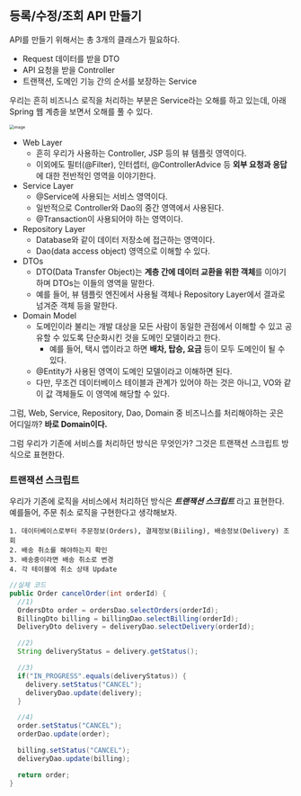 ## 등록/수정/조회 API 만들기

API를 만들기 위해서는 총 3개의 클래스가 필요하다.

- Request 데이터를 받을 DTO
- API 요청을 받을 Controller
- 트랜잭션, 도메인 기능 간의 순서를 보장하는 Service

우리는 흔히 비즈니스 로직을 처리하는 부분은 Service라는 오해를 하고 있는데, 아래 Spring 웹 계층을 보면서 오해를 풀 수 있다.

<img src="https://user-images.githubusercontent.com/40616436/99390997-d556f100-291c-11eb-8e88-419be113fb11.png" alt="image" style="zoom:50%;" />

- Web Layer
  - 흔히 우리가 사용하는 Controller, JSP 등의 뷰 템플릿 영역이다.
  - 이외에도 필터(@Filter), 인터셉터, @ControllerAdvice 등 **외부 요청과 응답**에 대한 전반적인 영역을 이야기한다.
- Service Layer
  - @Service에 사용되는 서비스 영역이다.
  - 일반적으로 Controller와 Dao의 중간 영역에서 사용된다.
  - @Transaction이 사용되어야 하는 영역이다.
- Repository Layer
  - Database와 같이 데이터 저장소에 접근하는 영역이다.
  - Dao(data access object) 영역으로 이해할 수 있다.
- DTOs
  - DTO(Data Transfer Object)는 **계층 간에 데이터 교환을 위한 객체**를 이야기하며 DTOs는 이들의 영역을 말한다.
  - 예를 들어, 뷰 템플릿 엔진에서 사용될 객체나 Repository Layer에서 결과로 넘겨준 객체 등을 말한다.
- Domain Model
  - 도메인이라 불리는 개발 대상을 모든 사람이 동일한 관점에서 이해할 수 있고 공유할 수 있도록 단순화시킨 것을 도메인 모델이라고 한다.
    - 예를 들어, 택시 앱이라고 하면 **배차, 탑승, 요금** 등이 모두 도메인이 될 수 있다.
  - @Entity가 사용된 영역이 도메인 모델이라고 이해하면 된다.
  - 다만, 무조건 데이터베이스 테이블과 관계가 있어야 하는 것은 아니고, VO와 같이 값 객체들도 이 영역에 해당할 수 있다.

그럼, Web, Service, Repository, Dao, Domain 중 비즈니스를 처리해야하는 곳은 어디일까? **바로 Domain이다.** 

그럼 우리가 기존에 서비스를 처리하던 방식은 무엇인가? 그것은 트랜잭션 스크립트 방식으로 표현한다.



### 트랜잭션 스크립트

우리가 기존에 로직을 서비스에서 처리하던 방식은 ***트랜잭션 스크립트*** 라고 표현한다. 예를들어, 주문 취소 로직을 구현한다고 생각해보자.

~~~
1. 데이터베이스로부터 주문정보(Orders), 결제정보(Biiling), 배송정보(Delivery) 조회
2. 배송 취소를 해야하는지 확인
3. 배송중이라면 배송 취소로 변경
4. 각 테이블에 취소 상태 Update
~~~

~~~java
//실제 코드
public Order cancelOrder(int orderId) {
  //1)
  OrdersDto order = ordersDao.selectOrders(orderId);
  BillingDto billing = billingDao.selectBilling(orderId);
  DeliveryDto delivery = deliveryDao.selectDelivery(orderId);

  //2)
  String deliveryStatus = delivery.getStatus();

  //3)
  if("IN_PROGRESS".equals(deliveryStatus)) {
    delivery.setStatus("CANCEL");
    deliveryDao.update(delivery);
  }

  //4)
  order.setStatus("CANCEL");
  orderDao.update(order);

  billing.setStatus("CANCEL");
  deliveryDao.update(billing);

  return order;
}
~~~

